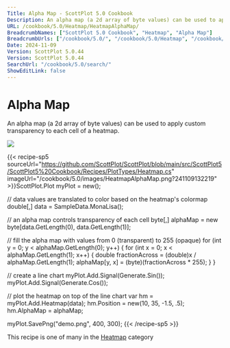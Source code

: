 ```yaml
---
Title: Alpha Map - ScottPlot 5.0 Cookbook
Description: An alpha map (a 2d array of byte values) can be used to apply custom transparency to each cell of a heatmap.
URL: /cookbook/5.0/Heatmap/HeatmapAlphaMap/
BreadcrumbNames: ["ScottPlot 5.0 Cookbook", "Heatmap", "Alpha Map"]
BreadcrumbUrls: ["/cookbook/5.0/", "/cookbook/5.0/Heatmap", "/cookbook/5.0/Heatmap/HeatmapAlphaMap"]
Date: 2024-11-09
Version: ScottPlot 5.0.44
Version: ScottPlot 5.0.44
SearchUrl: "/cookbook/5.0/search/"
ShowEditLink: false
---
```



<div class='d-flex align-items-center mt-5'>
<h1 class='me-2 text-dark my-0 border-0'>Alpha Map</h1>
</div>

An alpha map (a 2d array of byte values) can be used to apply custom transparency to each cell of a heatmap.

[![](/cookbook/5.0/images/HeatmapAlphaMap.png?241109132219)](/cookbook/5.0/images/HeatmapAlphaMap.png?241109132219)

{{< recipe-sp5 sourceUrl="https://github.com/ScottPlot/ScottPlot/blob/main/src/ScottPlot5/ScottPlot5%20Cookbook/Recipes/PlotTypes/Heatmap.cs" imageUrl="/cookbook/5.0/images/HeatmapAlphaMap.png?241109132219" >}}ScottPlot.Plot myPlot = new();

// data values are translated to color based on the heatmap's colormap
double[,] data = SampleData.MonaLisa();

// an alpha map controls transparency of each cell
byte[,] alphaMap = new byte[data.GetLength(0), data.GetLength(1)];

// fill the alpha map with values from 0 (transparent) to 255 (opaque)
for (int y = 0; y &lt; alphaMap.GetLength(0); y++)
{
    for (int x = 0; x &lt; alphaMap.GetLength(1); x++)
    {
        double fractionAcross = (double)x / alphaMap.GetLength(1);
        alphaMap[y, x] = (byte)(fractionAcross * 255);
    }
}

// create a line chart
myPlot.Add.Signal(Generate.Sin());
myPlot.Add.Signal(Generate.Cos());

// plot the heatmap on top of the line chart
var hm = myPlot.Add.Heatmap(data);
hm.Position = new(10, 35, -1.5, .5);
hm.AlphaMap = alphaMap;

myPlot.SavePng("demo.png", 400, 300);
{{< /recipe-sp5 >}}

<div class='my-5 text-center'>This recipe is one of many in the <a href='/cookbook/5.0/Heatmap'>Heatmap</a> category</div>


